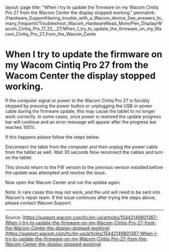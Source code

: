 layout: page
title: "When I try to update the firmware on my Wacom Cintiq Pro 27 from the Wacom Center the display stopped working."
permalink: /Hardware_SupportHaving_trouble_with_a_Wacom_device_See_answers_to_many_frequentl/Troubleshoot_Wacom_HardwareRead_More/Pen_Display/Wacom_Cintiq_Pro_17_22__27/When_I_try_to_update_the_firmware_on_my_Wacom_Cintiq_Pro_27_from_the_Wacom_Cente

# When I try to update the firmware on my Wacom Cintiq Pro 27 from the Wacom Center the display stopped working.

If the computer signal or power to the Wacom Cintiq Pro 27 is forcibly stopped by pressing the power button or unplugging the USB or power cable during the firmware update, this may cause the tablet to no longer work correctly. In some cases, once power is restored the update progress bar will continue and an error message will appear after the progress bar reaches 100%.


If this happens please follow the steps below.

Disconnect the table from the computer and then unplug the power cable from the tablet as well.
Wait 30 seconds
Now reconnect the cables and turn on the tablet.

This should return to the FW version to the previous version installed before the update was attempted and resolve the issue.


Now open the Wacom Center and run the update again.



Note: In rare cases this may not work, and the unit will need to be sent into Wacom's repair team. If the issue continues after trying the steps above, please contact Wacom Support.

---
Source: [https://support.wacom.com/hc/en-us/articles/15442149801367-When-I-try-to-update-the-firmware-on-my-Wacom-Cintiq-Pro-27-from-the-Wacom-Center-the-display-stopped-working](https://support.wacom.com/hc/en-us/articles/15442149801367-When-I-try-to-update-the-firmware-on-my-Wacom-Cintiq-Pro-27-from-the-Wacom-Center-the-display-stopped-working)
